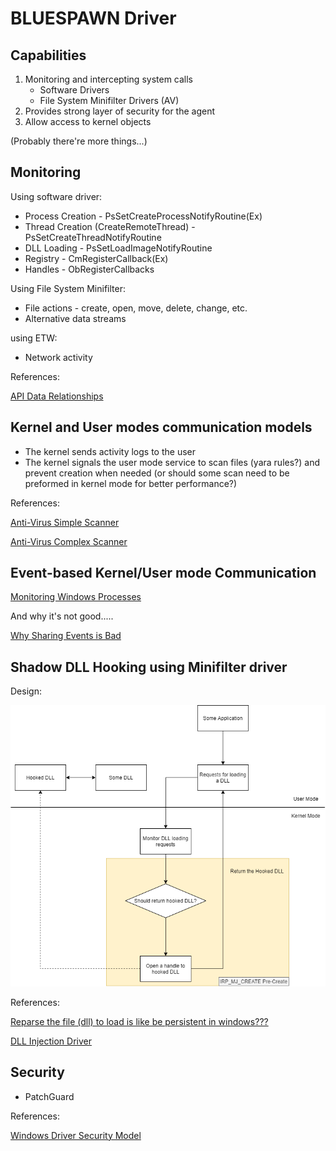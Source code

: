 # BLUESPAWN Driver

## Capabilities

1. Monitoring and intercepting system calls
   - Software Drivers
   - File System Minifilter Drivers (AV)
2. Provides strong layer of security for the agent
3. Allow access to kernel objects

(Probably there're more things...)

## Monitoring

Using software driver:

- Process Creation - PsSetCreateProcessNotifyRoutine(Ex)
- Thread Creation (CreateRemoteThread) - PsSetCreateThreadNotifyRoutine
- DLL Loading - PsSetLoadImageNotifyRoutine
- Registry - CmRegisterCallback(Ex)
- Handles - ObRegisterCallbacks

Using File System Minifilter:

- File actions - create, open, move, delete, change, etc.
- Alternative data streams

using ETW:

- Network activity

References:

[API Data Relationships](https://docs.google.com/spreadsheets/d/1T4sm1freM4KJk9Wu8GNxDQDRPur7159kcUji9pk03xU/edit#gid=0)

## Kernel and User modes communication models

- The kernel sends activity logs to the user
- The kernel signals the user mode service to scan files (yara rules?) and prevent creation when needed (or should some scan need to be preformed in kernel mode for better performance?)

References:

[Anti-Virus Simple Scanner](https://github.com/microsoft/Windows-driver-samples/tree/master/filesys/miniFilter/scanner)

[Anti-Virus Complex Scanner](https://github.com/microsoft/Windows-driver-samples/tree/master/filesys/miniFilter/avscan)

## Event-based Kernel/User mode Communication

[Monitoring Windows Processes](https://www.apriorit.com/dev-blog/254-monitoring-windows-processes)

And why it's not good.....

[Why Sharing Events is Bad](https://community.osr.com/discussion/222534/sharing-event-from-user-to-kernel-mode-by-handle-in-wdf)

## Shadow DLL Hooking using Minifilter driver

Design:

![](Hooked_DLL_Diagram.png)

References:

[Reparse the file (dll) to load is like be persistent in windows???](https://community.osr.com/discussion/290819/reparse-the-file-dll-to-load-is-like-be-persistent-in-windows)

[DLL Injection Driver](https://github.com/wbenny/injdrv)

## Security

- PatchGuard

References:

[Windows Driver Security Model](https://docs.microsoft.com/en-us/windows-hardware/drivers/driversecurity/windows-security-model)

